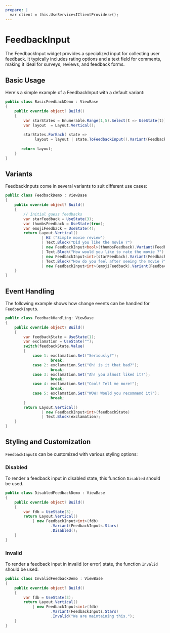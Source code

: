 ```yaml
---
prepare: |
  var client = this.UseService<IClientProvider>();
---
```


# FeedbackInput

The FeedbackInput widget provides a specialized input for collecting user feedback. It typically includes rating options and a text field for comments, making it ideal for surveys, reviews, and feedback forms.

## Basic Usage

Here's a simple example of a FeedbackInput with a default variant:

```csharp demo-below
public class BasicFeedbackDemo : ViewBase
{    
    public override object? Build()
    {    
        var starStates = Enumerable.Range(1,5).Select(t => UseState(t)).ToList();
        var layout  = Layout.Vertical();
        
        starStates.ForEach( state => 
             layout = layout | state.ToFeedbackInput().Variant(FeedbackInputs.Stars));
        
       return layout;
    }
}    
```

## Variants

FeedbackInputs come in several variants to suit different use cases:

```csharp demo-below
public class FeedbackDemo : ViewBase
{
    public override object? Build()
    {    
        // Initial guess feedbacks 
        var starFeedback = UseState(3);
        var thumbsFeedback = UseState(true);
        var emojiFeedback = UseState(4);
        return Layout.Vertical()
                | H3 ("Simple movie review")
                | Text.Block("Did you like the movie ?")
                | new FeedbackInput<bool>(thumbsFeedback).Variant(FeedbackInputs.Thumbs)
                | Text.Block("How would you like to rate the movie ?")
                | new FeedbackInput<int>(starFeedback).Variant(FeedbackInputs.Stars)
                | Text.Block("How do you feel after seeing the movie ?")
                | new FeedbackInput<int>(emojiFeedback).Variant(FeedbackInputs.Emojis);
    }  
}    
```

## Event Handling

The following example shows how change events can be handled for `FeedbackInput`s. 

```csharp demo-below
public class FeedbackHandling: ViewBase
{    
    public override object? Build()
    {    
        var feedbackState = UseState(1);
        var exclamation = UseState("");
        switch(feedbackState.Value)
        {
            case 1: exclamation.Set("Seriously?");
                    break;
            case 2: exclamation.Set("Oh! is it that bad?");
                    break;
            case 3: exclamation.Set("Ah! you almost liked it!");
                    break;
            case 4: exclamation.Set("Cool! Tell me more!");                    
                    break;
            case 5: exclamation.Set("WOW! Would you recommend it?");
                    break;
        }
        return Layout.Vertical() 
                | new FeedbackInput<int>(feedbackState)
                | Text.Block(exclamation);
    }    
}
```

## Styling and Customization

`FeedbackInput`s can be customized with various styling options:

### Disabled 

To render a feedback input in disabled state, this function `Disabled` should be used. 

```csharp demo-below
public class DisabledFeedbackDemo : ViewBase
{
    public override object? Build()
    {    
        var fdb = UseState(3);
        return Layout.Vertical()
            | new FeedbackInput<int>(fdb)
                    .Variant(FeedbackInputs.Stars)
                    .Disabled();
    }
}        
```

### Invalid

To render a feedback input in invalid (or error) state, the function `Invalid` should be used.

```csharp demo-below
public class InvalidFeedbackDemo : ViewBase
{
    public override object? Build()
    {    
        var fdb = UseState(3);
        return Layout.Vertical()
            | new FeedbackInput<int>(fdb)
                    .Variant(FeedbackInputs.Stars)
                    .Invalid("We are maintaining this.");
    }
}        
```

<WidgetDocs Type="Ivy.FeedbackInput" ExtensionTypes="Ivy.FeedbackInputExtensions" SourceUrl="https://github.com/Ivy-Interactive/Ivy-Framework/blob/main/Ivy/Widgets/Inputs/FeedbackInput.cs"/>
